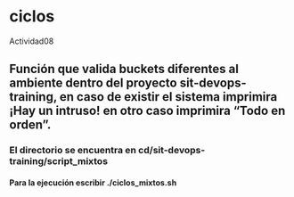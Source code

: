 # ciclos

Actividad08

## Función que valida buckets diferentes al ambiente dentro del proyecto sit-devops-training, en caso de existir el sistema imprimira ¡Hay un intruso! en otro caso imprimira “Todo en orden”.

### El directorio se encuentra en cd/sit-devops-training/script_mixtos

#### Para la ejecución escribir ./ciclos_mixtos.sh

